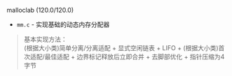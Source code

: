 malloclab (120.0/120.0)

* `mm.c` - 实现基础的动态内存分配器

> 基本实现方法：  
> (根据大小类)简单分离/分离适配 + 显式空闲链表 + LIFO + (根据大小类)首次适配/最佳适配 + 边界标记释放后立即合并 + 去脚部优化 + 指针压缩为4字节  
